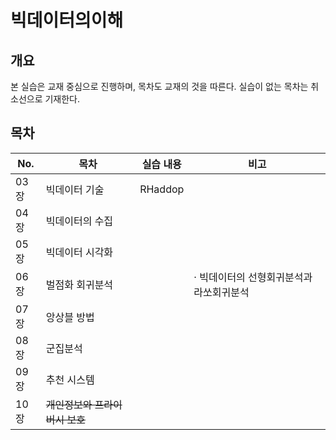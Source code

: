 # 빅데이터의이해

## 개요
본 실습은 교재 중심으로 진행하며, 목차도 교재의 것을 따른다. 실습이 없는 목차는 취소선으로 기재한다.

## 목차

|No.|목차|실습 내용|비고|
|---|---|---|---|
|03장|빅데이터 기술|RHaddop||
|04장|빅데이터의 수집|||
|05장|빅데이터 시각화|||
|06장|벌점화 회귀분석||· 빅데이터의 선형회귀분석과 라쏘회귀분석|교재 p.199-204 <br> 강의 내용의 노후화로, 최신 버젼의 R과 호환되지 않는 패키지들이 다수 있음.|
|07장|앙상블 방법|||
|08장|군집분석|||
|09장|추천 시스템|||
|10장|~~개인정보와 프라이버시 보호~~|||
